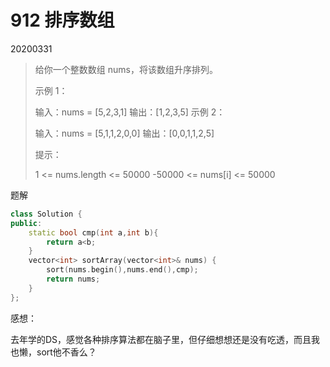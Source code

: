 # 912 排序数组

20200331

> 给你一个整数数组 nums，将该数组升序排列。
>
>  
>
> 示例 1：
>
> 输入：nums = [5,2,3,1]
> 输出：[1,2,3,5]
> 示例 2：
>
> 输入：nums = [5,1,1,2,0,0]
> 输出：[0,0,1,1,2,5]
>
>
> 提示：
>
> 1 <= nums.length <= 50000
> -50000 <= nums[i] <= 50000

题解

```c++
class Solution {
public:
    static bool cmp(int a,int b){
        return a<b;
    }
    vector<int> sortArray(vector<int>& nums) {
        sort(nums.begin(),nums.end(),cmp);
        return nums;
    }
};
```

感想：

​		去年学的DS，感觉各种排序算法都在脑子里，但仔细想想还是没有吃透，而且我也懒，sort他不香么？